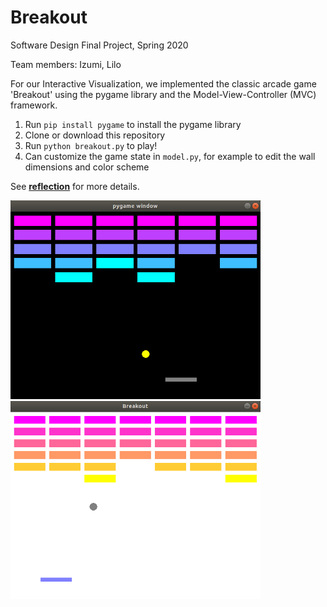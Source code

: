 # Breakout
Software Design Final Project, Spring 2020

Team members: Izumi, Lilo

For our Interactive Visualization, we implemented the classic arcade game 'Breakout' using the pygame library and the Model-View-Controller (MVC) framework.

1. Run `pip install pygame` to install the pygame library
2. Clone or download this repository
3. Run `python breakout.py` to play!
4. Can customize the game state in `model.py`, for example to edit the wall dimensions and color scheme

See **[reflection](reflection.md)** for more details.

<img src="images/image2.png" width="400"> <img src="images/image4.png" width="400">

